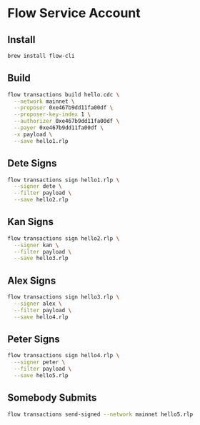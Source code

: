 # Flow Service Account

## Install

```sh
brew install flow-cli
```

## Build

```sh
flow transactions build hello.cdc \
  --network mainnet \
  --proposer 0xe467b9dd11fa00df \
  --proposer-key-index 1 \
  --authorizer 0xe467b9dd11fa00df \
  --payer 0xe467b9dd11fa00df \
  -x payload \
  --save hello1.rlp
```

## Dete Signs

```sh
flow transactions sign hello1.rlp \
  --signer dete \
  --filter payload \
  --save hello2.rlp
```

## Kan Signs

```sh
flow transactions sign hello2.rlp \
  --signer kan \
  --filter payload \
  --save hello3.rlp
```

## Alex Signs

```sh
flow transactions sign hello3.rlp \
  --signer alex \
  --filter payload \
  --save hello4.rlp
```

## Peter Signs

```sh
flow transactions sign hello4.rlp \
  --signer peter \
  --filter payload \
  --save hello5.rlp
```

## Somebody Submits

```sh
flow transactions send-signed --network mainnet hello5.rlp
```

